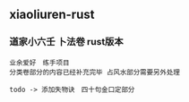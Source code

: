 ## xiaoliuren-rust

### 道家小六壬 卜法卷 rust版本

```text
业余爱好　练手项目
分类卷部分的内容已经补充完毕 占风水部分需要另外处理

todo -> 添加失物诀　四十句金口定部分
```
